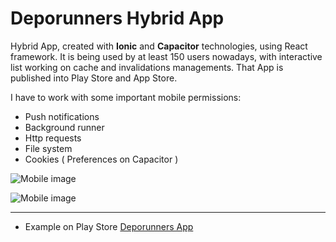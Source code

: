 # Deporunners Hybrid App

Hybrid App, created with **Ionic** and **Capacitor** technologies, using React framework. It is being used by at least 150 users nowadays, with interactive list working on cache and invalidations managements.
That App is published into Play Store and App Store.

I have to work with some important mobile permissions:
- Push notifications
- Background runner
- Http requests
- File system
- Cookies ( Preferences on Capacitor )

<div class="flex justify-between gap-8 max-h-24 py-2">

  ![Mobile image](/img/mobile-cap.png "login page")

  ![Mobile image](/img/mobile-dash.png "dashboard page")

</div>

---

- Example on Play Store [Deporunners App](https://play.google.com/store/apps/details?id=cat.deporunners&hl=es_419&gl=ES)